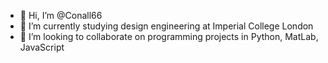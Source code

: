 - 👋 Hi, I’m @Conall66
- 🌱 I’m currently studying design engineering at Imperial College London
- 💞️ I’m looking to collaborate on programming projects in Python, MatLab, JavaScript

<!---
Conall66/Conall66 is a ✨ special ✨ repository because its `README.md` (this file) appears on your GitHub profile.
You can click the Preview link to take a look at your changes.
--->
